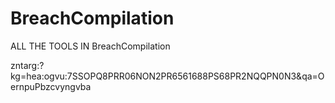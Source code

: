# BreachCompilation

ALL THE TOOLS IN BreachCompilation

zntarg:?kg=hea:ogvu:7SSOPQ8PRR06NON2PR6561688PS68PR2NQQPN0N3&qa=OernpuPbzcvyngvba
